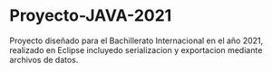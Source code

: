 # Proyecto-JAVA-2021
Proyecto diseñado para el Bachillerato Internacional en el año 2021, realizado en Eclipse incluyedo serializacion y exportacion mediante archivos de datos.
